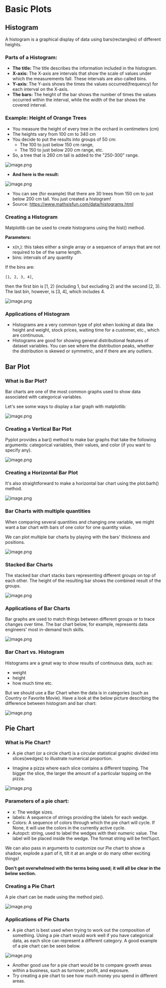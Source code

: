 # Basic Plots

## Histogram

A histogram is a graphical display of data using bars(rectangles) of different heights.

### Parts of a Histogram:

* **The title:** The title describes the information included in the histogram.
* **X-axis:** The X-axis are intervals that show the scale of values under which the measurements fall. These intervals are also called bins.
* **Y-axis:** The Y-axis shows the times the values occurred(frequency) for each interval on the X-axis.
* **The bars:** The height of the bar shows the number of times the values occurred within the interval, while the width of the bar shows the covered interval.



### Example: Height of Orange Trees

* You measure the height of every tree in the orchard in centimeters (cm)
* The heights vary from 100 cm to 340 cm
* You decide to put the results into groups of 50 cm:
  * The 100 to just below 150 cm range,
  * The 150 to just below 200 cm range, etc.
* So, a tree that is 260 cm tall is added to the "250-300" range.











![image.png](https://dphi-live.s3.amazonaws.com/media_uploads/image_d5d586fd4a2e47daa555be899b531aca.png)














* **And here is the result:**






![image.png](https://dphi-live.s3.amazonaws.com/media_uploads/image_2f22bdd00d5341adb508d41986111197.png)






* You can see (for example) that there are 30 trees from 150 cm to just below 200 cm tall. You just created a histogram!
* Source: https://www.mathsisfun.com/data/histograms.html



### Creating a Histogram

Matplotlib can be used to create histograms using the hist() method.

**Parameters:**

* x(n,): this takes either a single array or a sequence of arrays that are not required to be of the same length.
* bins: intervals of any quantity

If the bins are:

`[1, 2, 3, 4]`,

then the first bin is [1, 2) (including 1, but excluding 2) and the second [2, 3). The last bin, however, is [3, 4], which includes 4.






![image.png](https://dphi-live.s3.amazonaws.com/media_uploads/image_63e97e1cab1547bbb0ac9e72357fb840.png)






### Applications of Histogram

* Histograms are a very common type of plot when looking at data like height and weight, stock prices, waiting time for a customer, etc., which are continuous.
* Histograms are good for showing general distributional features of dataset variables. You can see where the distribution peaks, whether the distribution is skewed or symmetric, and if there are any outliers.

## Bar Plot

### What is Bar Plot?

Bar charts are one of the most common graphs used to show data associated with categorical variables.

Let's see some ways to display a bar graph with matplotlib:






![image.png](https://dphi-live.s3.amazonaws.com/media_uploads/image_f6582cfb0ad94fa8bbd6c1a5caa48686.png)





### Creating a Vertical Bar Plot

Pyplot provides a bar() method to make bar graphs that take the following arguments: categorical variables, their values, and color (if you want to specify any). 








![image.png](https://dphi-live.s3.amazonaws.com/media_uploads/image_21c6bb192e6b4cd2b42179ac53b0dfd9.png)










### Creating a Horizontal Bar Plot

It's also straightforward to make a horizontal bar chart using the plot.barh() method.









![image.png](https://dphi-live.s3.amazonaws.com/media_uploads/image_5f02309e817b4caeacc3515946d57b14.png)








### Bar Charts with multiple quantities

When comparing several quantities and changing one variable, we might want a bar chart with bars of one color for one quantity value.

We can plot multiple bar charts by playing with the bars' thickness and positions.





![image.png](https://dphi-live.s3.amazonaws.com/media_uploads/image_ac9c91b9bdaa488ea6670e133440dedc.png)





### Stacked Bar Charts 

The stacked bar chart stacks bars representing different groups on top of each other. The height of the resulting bar shows the combined result of the groups.






![image.png](https://dphi-live.s3.amazonaws.com/media_uploads/image_f2cfb1391fc7464a925f36ba15e8b6a7.png)





### Applications of Bar Charts 

Bar graphs are used to match things between different groups or to trace changes over time. The bar chart below, for example, represents data engineers' most in-demand tech skills.







![image.png](https://dphi-live.s3.amazonaws.com/media_uploads/image_7efdb65711b44d47b19cf579b6519c62.png)







### Bar Chart vs. Histogram

Histograms are a great way to show results of continuous data, such as:

* weight
* height
* how much time etc.

But we should use a Bar Chart when the data is in categories (such as Country or Favorite Movie). Have a look at the below picture describing the difference between histogram and bar chart:








![image.png](https://dphi-live.s3.amazonaws.com/media_uploads/image_2f1be5631f5242b8bc28e05a1e66fd3f.png)








## Pie Chart

### What is Pie Chart?

* A pie chart (or a circle chart) is a circular statistical graphic divided into slices(wedges) to illustrate numerical proportion.

* Imagine a pizza where each slice contains a different topping. The bigger the slice, the larger the amount of a particular topping on the pizza.








![image.png](https://dphi-live.s3.amazonaws.com/media_uploads/image_22c4c086041540838c428ed1ed0bd044.png)







### Parameters of a pie chart:

* x: The wedge sizes.
* labels: A sequence of strings providing the labels for each wedge.
* Colors: A sequence of colors through which the pie chart will cycle. If None, it will use the colors in the currently active cycle.
* Autopct: string, used to label the wedges with their numeric value. The label will be placed inside the wedge. The format string will be fmt%pct.

We can also pass in arguments to customize our Pie chart to show a shadow, explode a part of it, tilt it at an angle or do many other exciting things!

**Don't get overwhelmed with the terms being used; it will all be clear in the below section.**

### Creating a Pie Chart

A pie chart can be made using the method pie().




![image.png](https://dphi-live.s3.amazonaws.com/media_uploads/image_c0b0e09c28364ca8a7ea866745736123.png)





### Applications of Pie Charts

* A pie chart is best used when trying to work out the composition of something. Using a pie chart would work well if you have categorical data, as each slice can represent a different category. A good example of a pie chart can be seen below.





![image.png](https://dphi-live.s3.amazonaws.com/media_uploads/image_08352ad4b0414f1da1e11e3839c5be69.png)





* Another good use for a pie chart would be to compare growth areas within a business, such as turnover, profit, and exposure.
* Try creating a pie chart to see how much money you spend in different areas.